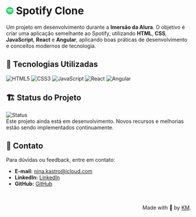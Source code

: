 # <img src="./src/assets/icons/favicon.png" alt="Logo" width="20"> Spotify Clone

Um projeto em desenvolvimento durante a **Imersão da Alura**. O objetivo é criar uma aplicação semelhante ao Spotify, utilizando **HTML**, **CSS**, **JavaScript**, **React** e **Angular**, aplicando boas práticas de desenvolvimento e conceitos modernos de tecnologia.

## 🚀 Tecnologias Utilizadas

![HTML5](https://img.shields.io/badge/HTML5-orange?logo=html5&logoColor=white&style=for-the-badge)
![CSS3](https://img.shields.io/badge/CSS3-blue?logo=css3&logoColor=white&style=for-the-badge)
![JavaScript](https://img.shields.io/badge/JavaScript-yellow?logo=javascript&logoColor=black&style=for-the-badge)
![React](https://img.shields.io/badge/React-61DAFB?logo=react&logoColor=black&style=for-the-badge)
![Angular](https://img.shields.io/badge/Angular-DD0031?logo=angular&logoColor=white&style=for-the-badge)


## 🏗️ Status do Projeto

![Status](https://img.shields.io/badge/status-em%20desenvolvimento-yellow)  
Este projeto ainda está em desenvolvimento. Novos recursos e melhorias estão sendo implementados continuamente.


## 📧 Contato

Para dúvidas ou feedback, entre em contato:

- **E-mail:** [nina.kastro@icloud.com](mailto:nina.kastro@icloud.com)
- **LinkedIn:** [LinkedIn](https://www.linkedin.com/in/karinacmartins/)
- **GitHub:** [GitHub](https://github.com/karinacmartins)

<br>
<br>

  <div align="right">Made with 💜 by <a href="https://github.com/karinacmartins">KM</a>.</div>


